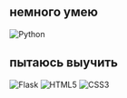 <h2>немного умею</h2>

![Python](https://img.shields.io/badge/python-3670A0?style=for-the-badge&logo=python&logoColor=ffdd54)

<h2>пытаюсь выучить</h2>

![Flask](https://img.shields.io/badge/flask-%23000.svg?style=for-the-badge&logo=flask&logoColor=white)
![HTML5](https://img.shields.io/badge/html5-%23E34F26.svg?style=for-the-badge&logo=html5&logoColor=white)
![CSS3](https://img.shields.io/badge/css3-%231572B6.svg?style=for-the-badge&logo=css3&logoColor=white)
